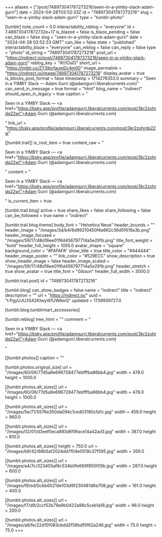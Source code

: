 +++
aliases = ["/post/748973041787273216/seen-in-a-yimby-slack-adam-gurri"]
date = 2024-04-28T03:52:33Z
id = "748973041787273216"
slug = "seen-in-a-yimby-slack-adam-gurri"
type = "tumblr-photo"

[tumblr]
note_count = 0.0
interactability_reblog = "everyone"
id = 7.489730417872732e+17
is_blazed = false
is_blaze_pending = false
can_blaze = false
slug = "seen-in-a-yimby-slack-adam-gurri"
date = "2024-04-28 03:52:33 GMT"
can_like = false
state = "published"
interactability_blaze = "everyone"
can_reblog = false
can_reply = false
type = "photo"
id_string = "748973041787273216"
post_url = "https://indirect.io/post/748973041787273216/seen-in-a-yimby-slack-adam-gurri"
reblog_key = "iKt1OslG"
short_url = "https://tmblr.co/ZY3jbyfaumDc4m00"
image_permalink = "https://indirect.io/image/748973041787273216"
display_avatar = true
is_blocks_post_format = false
timestamp = 1714276353.0
summary = "Seen in a YIMBY Slack — Adam Gurri (@adamgurri.liberalcurrents.com)"
can_send_in_message = true
format = "html"
blog_name = "indirect"
should_open_in_legacy = true
caption = "<p>Seen in a YIMBY Slack — <a href=\"https://bsky.app/profile/adamgurri.liberalcurrents.com/post/3kr2zohrdq22w\">Adam Gurri (@adamgurri.liberalcurrents.com)</a></p>"
link_url = "https://bsky.app/profile/adamgurri.liberalcurrents.com/post/3kr2zohrdq22w"

[[tumblr.trail]]
is_root_item = true
content_raw = "<p>Seen in a YIMBY Slack — <a href=\"https://bsky.app/profile/adamgurri.liberalcurrents.com/post/3kr2zohrdq22w\">Adam Gurri (@adamgurri.liberalcurrents.com)</a></p>"
content = "<p>Seen in a YIMBY Slack &mdash; <a href=\"https://bsky.app/profile/adamgurri.liberalcurrents.com/post/3kr2zohrdq22w\">Adam Gurri (@adamgurri.liberalcurrents.com)</a></p>"
is_current_item = true

[tumblr.trail.blog]
active = true
share_likes = false
share_following = false
can_be_followed = true
name = "indirect"

[tumblr.trail.blog.theme]
body_font = "Helvetica Neue"
header_bounds = ""
header_image = "/images/3d/b4/6d99210450f4a662c36d5f619a3b.png"
header_image_focused = "/images/59/17/48d16ee01f6d456797714a5e291b.png"
title_font_weight = "bold"
header_full_height = 1055.0
avatar_shape = "square"
background_color = "#FAFAFA"
show_title = true
title_color = "#444444"
header_image_poster = ""
link_color = "#529ECC"
show_description = true
show_header_image = false
header_image_scaled = "/images/59/17/48d16ee01f6d456797714a5e291b.png"
header_stretch = true
show_avatar = true
title_font = "Gibson"
header_full_width = 3000.0

[tumblr.trail.post]
id = "748973041787273216"

[tumblr.blog]
can_show_badges = false
name = "indirect"
title = "indirect"
description = ""
url = "https://indirect.io/"
uuid = "t:PgyUJU3SA2Klwyt81UWAwQ"
updated = 1739939727.0

[tumblr.blog.tumblrmart_accessories]

[tumblr.reblog]
tree_html = ""
comment = "<p>Seen in a YIMBY Slack — <a href=\"https://bsky.app/profile/adamgurri.liberalcurrents.com/post/3kr2zohrdq22w\">Adam Gurri (@adamgurri.liberalcurrents.com)</a></p>"

[[tumblr.photos]]
caption = ""

[tumblr.photos.original_size]
url = "/images/60/06/77d5a9e696728477ebfffba86bb4.jpg"
width = 478.0
height = 1000.0

[[tumblr.photos.alt_sizes]]
url = "/images/60/06/77d5a9e696728477ebfffba86bb4.jpg"
width = 478.0
height = 1000.0

[[tumblr.photos.alt_sizes]]
url = "/images/5e/71/5576e350da094c1ced03160cfa1c.jpg"
width = 459.0
height = 960.0

[[tumblr.photos.alt_sizes]]
url = "/images/02/01/d3eef0eca893d6f9face14a42ad3.jpg"
width = 387.0
height = 810.0

[[tumblr.photos.alt_sizes]]
height = 750.0
url = "/images/b9/42/68b5af2024dd7f04e0519c37f595.jpg"
width = 359.0

[[tumblr.photos.alt_sizes]]
url = "/images/a4/7c/323405af8c534b0fe669f850f05b.jpg"
width = 287.0
height = 600.0

[[tumblr.photos.alt_sizes]]
url = "/images/f9/ed/0cbb6021de103d9f230481d6e708.jpg"
width = 191.0
height = 400.0

[[tumblr.photos.alt_sizes]]
url = "/images/f7/d9/2ccf52b79e9b0422a98c5ceb1a18.jpg"
width = 96.0
height = 200.0

[[tumblr.photos.alt_sizes]]
url = "/images/a6/fe/22d15f083cbdd2f58bdf5f62a246.jpg"
width = 75.0
height = 75.0
+++
